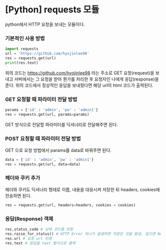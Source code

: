 # [Python] requests 모듈
python에서 HTTP 요청을 보내는 모듈이다.
### 기본적인 사용 방법
``` python
import requests
url = 'https://github.com/hyojinlee98'
res = requests.get(url)
print(res.text)
```
위의 코드는 https://github.com/hyojinlee98 라는 주소로 GET 요청(request)을 보내고 서버에서는 그 요청을 받아 뭔가를 처리한 후 요청자인 나에게 응답(response)을 준다. 위의 코드에서 정상적인 응답을 보내줬다면 해당 url의 html 코드가 출력된다. 

### GET 요청할 때 파라미터 전달 방법
``` python
params = {'id' : 'admin', 'pw' : 'admin1'}
res = requests.get(url, params=params)
```
GET 방식으로 전달할 파라미터를 딕셔너리로 전달해주면 된다.

### POST 요청할 때 파라미터 전달 방법
GET 으로 요청 방법에서 params를 data로 바꿔주면 된다.
``` python
data = {'id' : 'admin', 'pw' : 'admin1'}
res = requests.get(url, data=data)
```
### 헤더와 쿠키 추가
헤더와 쿠키도 딕셔너리 형태로 이름, 내용을 대응시켜 저장한 뒤 headers, cookies에 전송하면 된다.
``` python
res = requests.get(url, headers=headers, cookies = cookies)
```
### 응답(Response) 객체
``` python
res.status_code # 상태 코드를 반환
res.raise_for_status() # HTTP Error 하나가 발생하면 저장된 것을 발생, 없으면 None
res.url # 요청 url 반환
res.text # 응답을 text 형식으로 출력
```
